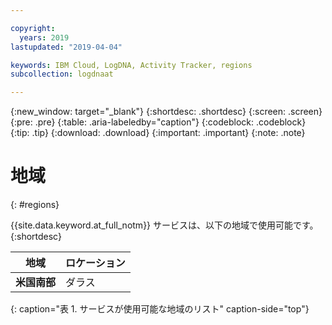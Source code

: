 ```yaml
---

copyright:
  years: 2019
lastupdated: "2019-04-04"

keywords: IBM Cloud, LogDNA, Activity Tracker, regions
subcollection: logdnaat

---
```


{:new_window: target="_blank"}
{:shortdesc: .shortdesc}
{:screen: .screen}
{:pre: .pre}
{:table: .aria-labeledby="caption"}
{:codeblock: .codeblock}
{:tip: .tip}
{:download: .download}
{:important: .important}
{:note: .note}

# 地域
{: #regions}

{{site.data.keyword.at_full_notm}} サービスは、以下の地域で使用可能です。
{:shortdesc}



| 地域                | ロケーション  |
|-----------------------|-----------|
| **米国南部**          | ダラス    |
{: caption="表 1. サービスが使用可能な地域のリスト" caption-side="top"} 



